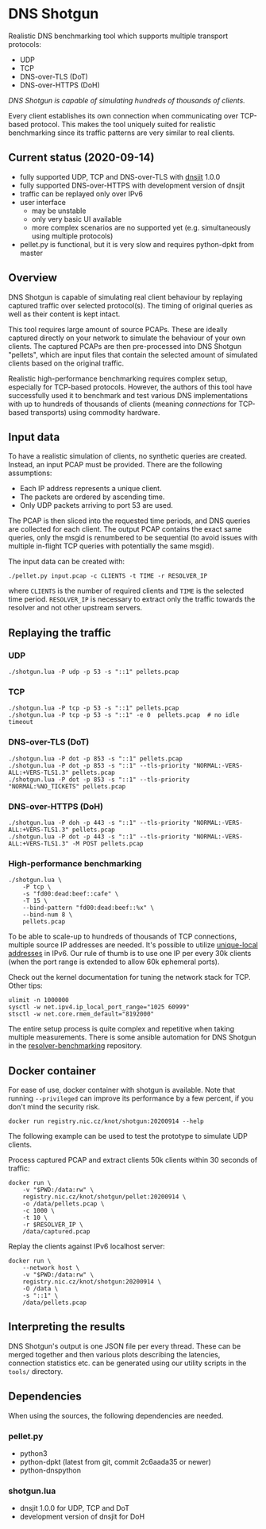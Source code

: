 # DNS Shotgun

Realistic DNS benchmarking tool which supports multiple transport protocols:

  - UDP
  - TCP
  - DNS-over-TLS (DoT)
  - DNS-over-HTTPS (DoH)

*DNS Shotgun is capable of simulating hundreds of thousands of clients.*

Every client establishes its own connection when communicating over TCP-based
protocol. This makes the tool uniquely suited for realistic benchmarking since
its traffic patterns are very similar to real clients.

## Current status (2020-09-14)

- fully supported UDP, TCP and DNS-over-TLS with
  [dnsjit](https://github.com/DNS-OARC/dnsjit) 1.0.0
- fully supported DNS-over-HTTPS with development version of dnsjit
- traffic can be replayed only over IPv6
- user interface
    - may be unstable
    - only very basic UI available
    - more complex scenarios are no supported yet
      (e.g. simultaneously using multiple protocols)
- pellet.py is functional, but it is very slow and requires python-dpkt from
  master

## Overview

DNS Shotgun is capable of simulating real client behaviour by replaying
captured traffic over selected protocol(s). The timing of original queries as
well as their content is kept intact.

This tool requires large amount of source PCAPs. These are ideally captured
directly on your network to simulate the behaviour of your own clients. The
captured PCAPs are then pre-processed into DNS Shotgun "pellets", which are
input files that contain the selected amount of simulated clients based on the
original traffic.

Realistic high-performance benchmarking requires complex setup, especially for
TCP-based protocols. However, the authors of this tool have successfully used it
to benchmark and test various DNS implementations with up to hundreds of
thousands of clients (meaning _connections_ for TCP-based transports) using
commodity hardware.

## Input data

To have a realistic simulation of clients, no synthetic queries are created.
Instead, an input PCAP must be provided. There are the following assumptions:

- Each IP address represents a unique client.
- The packets are ordered by ascending time.
- Only UDP packets arriving to port 53 are used.

The PCAP is then sliced into the requested time periods, and DNS queries are
collected for each client. The output PCAP contains the exact same queries,
only the msgid is renumbered to be sequential (to avoid issues with multiple
in-flight TCP queries with potentially the same msgid).

The input data can be created with:

```
./pellet.py input.pcap -c CLIENTS -t TIME -r RESOLVER_IP
```

where `CLIENTS` is the number of required clients and `TIME` is the selected
time period. `RESOLVER_IP` is necessary to extract only the traffic towards the
resolver and not other upstream servers.

## Replaying the traffic

### UDP

```
./shotgun.lua -P udp -p 53 -s "::1" pellets.pcap
```

### TCP

```
./shotgun.lua -P tcp -p 53 -s "::1" pellets.pcap
./shotgun.lua -P tcp -p 53 -s "::1" -e 0  pellets.pcap  # no idle timeout
```

### DNS-over-TLS (DoT)

```
./shotgun.lua -P dot -p 853 -s "::1" pellets.pcap
./shotgun.lua -P dot -p 853 -s "::1" --tls-priority "NORMAL:-VERS-ALL:+VERS-TLS1.3" pellets.pcap
./shotgun.lua -P dot -p 853 -s "::1" --tls-priority "NORMAL:%NO_TICKETS" pellets.pcap
```

### DNS-over-HTTPS (DoH)

```
./shotgun.lua -P doh -p 443 -s "::1" --tls-priority "NORMAL:-VERS-ALL:+VERS-TLS1.3" pellets.pcap
./shotgun.lua -P dot -p 443 -s "::1" --tls-priority "NORMAL:-VERS-ALL:+VERS-TLS1.3" -M POST pellets.pcap
```

### High-performance benchmarking

```
./shotgun.lua \
	-P tcp \
	-s "fd00:dead:beef::cafe" \
	-T 15 \
	--bind-pattern "fd00:dead:beef::%x" \
	--bind-num 8 \
	pellets.pcap
```

To be able to scale-up to hundreds of thousands of TCP connections, multiple
source IP addresses are needed. It's possible to utilize [unique-local
addresses](https://en.wikipedia.org/wiki/Unique_local_address) in IPv6. Our rule
of thumb is to use one IP per every 30k clients (when the port range is extended
to allow 60k ephemeral ports).

Check out the kernel documentation for tuning the network stack for TCP. Other tips:

```
ulimit -n 1000000
sysctl -w net.ipv4.ip_local_port_range="1025 60999"
stsctl -w net.core.rmem_default="8192000"
```

The entire setup process is quite complex and repetitive when taking multiple
measurements. There is some ansible automation for DNS Shotgun in the
[resolver-benchmarking](https://gitlab.nic.cz/knot/resolver-benchmarking)
repository.

## Docker container

For ease of use, docker container with shotgun is available. Note that running
``--privileged`` can improve its performance by a few percent, if you don't mind
the security risk.

```
docker run registry.nic.cz/knot/shotgun:20200914 --help
```

The following example can be used to test the prototype to simulate UDP clients.

Process captured PCAP and extract clients 50k clients within 30 seconds of traffic:

```
docker run \
	-v "$PWD:/data:rw" \
	registry.nic.cz/knot/shotgun/pellet:20200914 \
	-o /data/pellets.pcap \
	-c 1000 \
	-t 10 \
	-r $RESOLVER_IP \
	/data/captured.pcap
```

Replay the clients against IPv6 localhost server:

```
docker run \
	--network host \
	-v "$PWD:/data:rw" \
	registry.nic.cz/knot/shotgun:20200914 \
	-O /data \
	-s "::1" \
	/data/pellets.pcap
```

## Interpreting the results

DNS Shotgun's output is one JSON file per every thread. These can be merged
together and then various plots describing the latencies, connection statistics
etc. can be generated using our utility scripts in the `tools/` directory.

## Dependencies

When using the sources, the following dependencies are needed.

### pellet.py

- python3
- python-dpkt (latest from git, commit 2c6aada35 or newer)
- python-dnspython

### shotgun.lua

- dnsjit 1.0.0 for UDP, TCP and DoT
- development version of dnsjit for DoH
